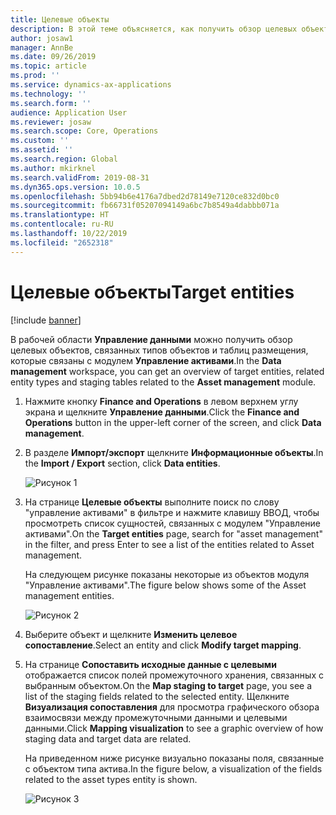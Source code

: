 ```yaml
---
title: Целевые объекты
description: В этой теме объясняется, как получить обзор целевых объектов в модуле "Управление активами".
author: josaw1
manager: AnnBe
ms.date: 09/26/2019
ms.topic: article
ms.prod: ''
ms.service: dynamics-ax-applications
ms.technology: ''
ms.search.form: ''
audience: Application User
ms.reviewer: josaw
ms.search.scope: Core, Operations
ms.custom: ''
ms.assetid: ''
ms.search.region: Global
ms.author: mkirknel
ms.search.validFrom: 2019-08-31
ms.dyn365.ops.version: 10.0.5
ms.openlocfilehash: 5bb94b6e4176a7dbed2d78149e7120ce832d0bc0
ms.sourcegitcommit: fb66731f05207094149a6bc7b8549a4dabbb071a
ms.translationtype: HT
ms.contentlocale: ru-RU
ms.lasthandoff: 10/22/2019
ms.locfileid: "2652318"
---
```

# <a name="target-entities"></a><span data-ttu-id="bba24-103">Целевые объекты</span><span class="sxs-lookup"><span data-stu-id="bba24-103">Target entities</span></span>

[!include [banner](../../includes/banner.md)]

 

<span data-ttu-id="bba24-104">В рабочей области **Управление данными** можно получить обзор целевых объектов, связанных типов объектов и таблиц размещения, которые связаны с модулем **Управление активами**.</span><span class="sxs-lookup"><span data-stu-id="bba24-104">In the **Data management** workspace, you can get an overview of target entities, related entity types and staging tables related to the **Asset management** module.</span></span> 

1. <span data-ttu-id="bba24-105">Нажмите кнопку **Finance and Operations** в левом верхнем углу экрана и щелкните **Управление данными**.</span><span class="sxs-lookup"><span data-stu-id="bba24-105">Click the **Finance and Operations** button in the upper-left corner of the screen, and click **Data management**.</span></span>

2. <span data-ttu-id="bba24-106">В разделе **Импорт/экспорт** щелкните **Информационные объекты**.</span><span class="sxs-lookup"><span data-stu-id="bba24-106">In the **Import / Export** section, click **Data entities**.</span></span> 

    ![Рисунок 1](media/01-data-management.png)

3. <span data-ttu-id="bba24-108">На странице **Целевые объекты** выполните поиск по слову "управление активами" в фильтре и нажмите клавишу ВВОД, чтобы просмотреть список сущностей, связанных с модулем "Управление активами".</span><span class="sxs-lookup"><span data-stu-id="bba24-108">On the **Target entities** page, search for "asset management" in the filter, and press Enter to see a list of the entities related to Asset management.</span></span>

    <span data-ttu-id="bba24-109">На следующем рисунке показаны некоторые из объектов модуля "Управление активами".</span><span class="sxs-lookup"><span data-stu-id="bba24-109">The figure below shows some of the Asset management entities.</span></span>

   ![Рисунок 2](media/02-data-management.png)

4. <span data-ttu-id="bba24-111">Выберите объект и щелкните **Изменить целевое сопоставление**.</span><span class="sxs-lookup"><span data-stu-id="bba24-111">Select an entity and click **Modify target mapping**.</span></span>

5. <span data-ttu-id="bba24-112">На странице **Сопоставить исходные данные с целевыми** отображается список полей промежуточного хранения, связанных с выбранным объектом.</span><span class="sxs-lookup"><span data-stu-id="bba24-112">On the **Map staging to target** page, you see a list of the staging fields related to the selected entity.</span></span> <span data-ttu-id="bba24-113">Щелкните **Визуализация сопоставления** для просмотра графического обзора взаимосвязи между промежуточными данными и целевыми данными.</span><span class="sxs-lookup"><span data-stu-id="bba24-113">Click **Mapping visualization** to see a graphic overview of how staging data and target data are related.</span></span> 

    <span data-ttu-id="bba24-114">На приведенном ниже рисунке визуально показаны поля, связанные с объектом типа актива.</span><span class="sxs-lookup"><span data-stu-id="bba24-114">In the figure below, a visualization of the fields related to the asset types entity is shown.</span></span>

    ![Рисунок 3](media/03-data-management.png)

